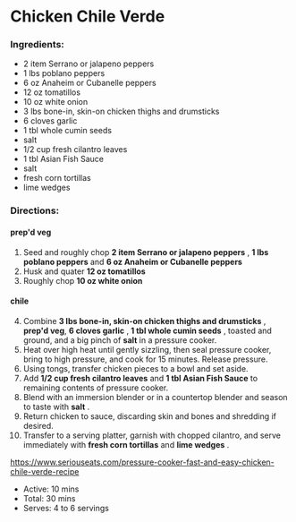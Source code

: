 # Chicken Chile Verde

### Ingredients:
* 2 item Serrano or jalapeno peppers
* 1 lbs poblano peppers
* 6 oz Anaheim or Cubanelle peppers
* 12 oz tomatillos
* 10 oz white onion
* 3 lbs bone-in, skin-on chicken thighs and drumsticks
* 6 cloves garlic
* 1 tbl whole cumin seeds
*   salt
* 1/2 cup fresh cilantro leaves
* 1 tbl Asian Fish Sauce
*   salt
*   fresh corn tortillas
*   lime wedges

### Directions:
#### prep'd veg
1. Seed and roughly chop **2 item Serrano or jalapeno peppers** , **1 lbs poblano peppers** and **6 oz Anaheim or Cubanelle peppers**
2. Husk and quater **12 oz tomatillos**
3. Roughly chop **10 oz white onion**


#### chile
4. Combine **3 lbs bone-in, skin-on chicken thighs and drumsticks** , **prep'd veg**, **6 cloves garlic** , **1 tbl whole cumin seeds** , toasted and ground, and a big pinch of **salt** in a pressure cooker.
5. Heat over high heat until gently sizzling, then seal pressure cooker, bring to high pressure, and cook for 15 minutes. Release pressure.
6. Using tongs, transfer chicken pieces to a bowl and set aside.
7. Add **1/2 cup fresh cilantro leaves** and **1 tbl Asian Fish Sauce** to remaining contents of pressure cooker.
8. Blend with an immersion blender or in a countertop blender and season to taste with **salt** .
9. Return chicken to sauce, discarding skin and bones and shredding if desired.
10. Transfer to a serving platter, garnish with chopped cilantro, and serve immediately with **fresh corn tortillas** and **lime wedges** .


https://www.seriouseats.com/pressure-cooker-fast-and-easy-chicken-chile-verde-recipe
* Active: 10 mins
* Total: 30 mins
* Serves: 4 to 6 servings
